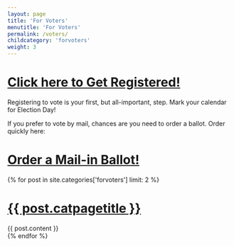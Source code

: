 ```yaml
---
layout: page
title: 'For Voters'
menutitle: 'For Voters'
permalink: /voters/
childcategory: 'forvoters'
weight: 3
---
```


<h1 class="exciting-title" id="nomargin"><a href="https://register2.rockthevote.com/?partner=16591&source=embed-rtv234x60v1" class="floatbox" data-fb-options="width:618 height:max scrolling:yes">Click here to Get Registered!</a></h1>
<script type="text/javascript" src="https://register2.rockthevote.com/widget_loader.js"></script>

Registering to vote is your first, but all-important, step. Mark your calendar for Election Day!

If you prefer to vote by mail, chances are you need to order a ballot. Order quickly here:

<h1 class="exciting-title" id="nomargin"><a href="{{ baseurl }}/forvoters/mailin/">Order a Mail-in Ballot!</a></h1>

{% for post in site.categories['forvoters'] limit: 2 %}
<div class="a-post">
	<h1><a href="{{ post.url }}">{{ post.catpagetitle }}</a></h1>
	{{ post.content }}
</div>
{% endfor %}